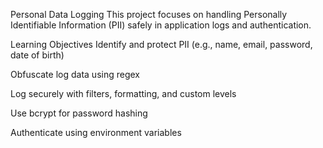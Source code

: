 Personal Data Logging
This project focuses on handling Personally Identifiable Information (PII) safely in application logs and authentication.

Learning Objectives
Identify and protect PII (e.g., name, email, password, date of birth)

Obfuscate log data using regex

Log securely with filters, formatting, and custom levels

Use bcrypt for password hashing

Authenticate using environment variables